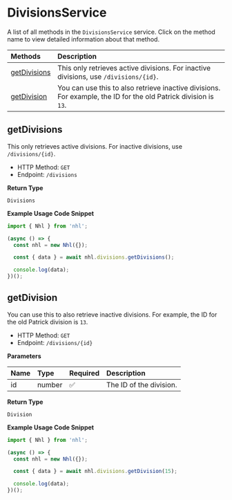 # DivisionsService

A list of all methods in the `DivisionsService` service. Click on the method name to view detailed information about that method.

| Methods                       | Description                                                                                                     |
| :---------------------------- | :-------------------------------------------------------------------------------------------------------------- |
| [getDivisions](#getdivisions) | This only retrieves active divisions. For inactive divisions, use `/divisions/{id}`.                            |
| [getDivision](#getdivision)   | You can use this to also retrieve inactive divisions. For example, the ID for the old Patrick division is `13`. |

## getDivisions

This only retrieves active divisions. For inactive divisions, use `/divisions/{id}`.

- HTTP Method: `GET`
- Endpoint: `/divisions`

**Return Type**

`Divisions`

**Example Usage Code Snippet**

```typescript
import { Nhl } from 'nhl';

(async () => {
  const nhl = new Nhl({});

  const { data } = await nhl.divisions.getDivisions();

  console.log(data);
})();
```

## getDivision

You can use this to also retrieve inactive divisions. For example, the ID for the old Patrick division is `13`.

- HTTP Method: `GET`
- Endpoint: `/divisions/{id}`

**Parameters**

| Name | Type   | Required | Description             |
| :--- | :----- | :------- | :---------------------- |
| id   | number | ✅       | The ID of the division. |

**Return Type**

`Division`

**Example Usage Code Snippet**

```typescript
import { Nhl } from 'nhl';

(async () => {
  const nhl = new Nhl({});

  const { data } = await nhl.divisions.getDivision(15);

  console.log(data);
})();
```

<!-- This file was generated by liblab | https://liblab.com/ -->
